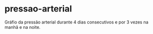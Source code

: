 # pressao-arterial
Gráfio da pressão arterial durante 4 dias consecutivos e por 3 vezes na manhã e na noite.
